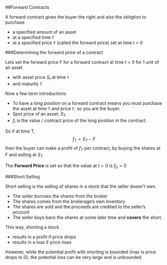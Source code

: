 ##Forward Contracts

A forward contract gives the buyer the right and also the obligtion to purchase
- a specified amount of an asset- at a specified time `T`- at a specified price `F` (called the forward price) set at time t = 0

###Determining the forward price of a contract

Lets set the forward price F for a forward contract at time t = 0 for 1 unit of an asset 

- with asset price $S_t$ at time `t`
- and maturity `T`

Now a few term introductions

- To have a *long position* on a forward contract means you must purchase the asset at time `T` and price `F`, so you are the buyer.
- Spot price of an asset: $S_T$
- $f_t$ is the value / contract price of the long position in the contract.

So if at time T, $$f_T = S_T - F$$ then the buyer can make a profit of $f_T$ per contract, by buying the shares at F and selling at $S_T$

The **Forward Price** is set so that the value at $t=0$ is $f_0 = 0$

###Short Selling

Short selling is the selling of shares in a stock that the seller doesn’t own. 

- The seller borrows the shares from the broker- The shares comes from the brokerage’s own inventory- The shares are sold and the proceeds are credited to the seller’s account
- The seller buys back the shares at some later time and **covers** the short.

This way, shorting a stock

- results in a profit if price drops
- results in a loss if price rises

However, while the potential profit with shorting is bounded (max is price drops to 0), the potential loss can be very large and is unbounded.